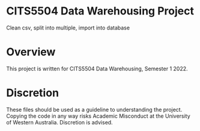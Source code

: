 # CITS5504 Data Warehousing Project
Clean csv, split into multiple,  import into database

# Overview
This project is written for CITS5504 Data Warehousing, Semester 1 2022.

# Discretion
These files should be used as a guideline to understanding the project. Copying the code in any way risks Academic Misconduct at the University of Western Australia. Discretion is advised.
